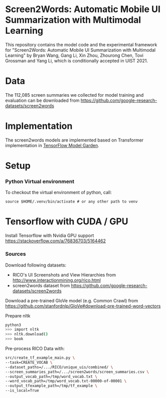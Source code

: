 # Screen2Words: Automatic Mobile UI Summarization with Multimodal Learning
This repository contains the model code and the experimental framework for "Screen2Words: Automatic Mobile UI Summarization with Multimodal Learning" by Bryan Wang, Gang Li, Xin Zhou, Zhourong Chen, Tovi Grossman and Yang Li, which is conditionally accepted in UIST 2021.

# Data
The 112,085 screen summaries we collected for model training and evaluation can be downloaded from https://github.com/google-research-datasets/screen2words

# Implementation
The screen2words models are implemented based on Transformer implementation in [TensorFlow Model Garden](https://github.com/tensorflow/models).

# Setup

### Python Virtual environment

To checkout the virtual environment of python, call:
```shell
source $HOME/.venv/bin/activate # or any other path to venv
```

# Tensorflow with CUDA / GPU

Install Tensorflow with Nvidia GPU support
https://stackoverflow.com/a/76836703/5164462

### Sources
Download following datasets:

- RICO's UI Screenshots and View Hierarchies from http://www.interactionmining.org/rico.html
- screen2words dataset from https://github.com/google-research-datasets/screen2words

Download a pre-trained GloVe model (e.g. Common Crawl) from https://github.com/stanfordnlp/GloVe#download-pre-trained-word-vectors

Prepare nltk
```bash
python3
>>> import nltk
>>> nltk.download()
>>> book
```

Pre-process RICO Data with:
```bash
src/create_tf_example_main.py \
--task=CREATE_VOCAB \
--dataset_paths=/.../RICO/unique_uis/combined/ \
--screen_summaries_path=/.../screen2words/screen_summaries.csv \
--output_vocab_path=/tmp/word_vocab.txt \
--word_vocab_path=/tmp/word_vocab.txt-00000-of-00001 \
--output_tfexample_path=/tmp/tf_example \
--is_local=True
```
